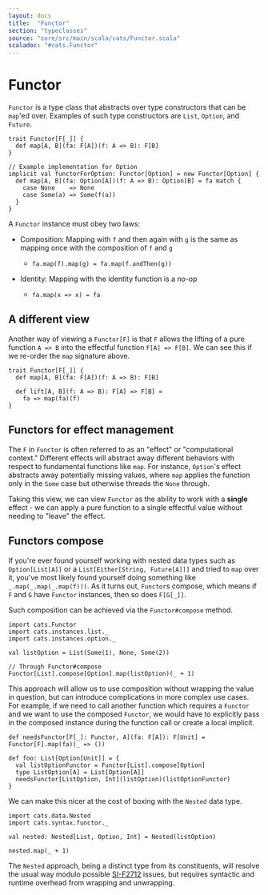```yaml
---
layout: docs
title:  "Functor"
section: "typeclasses"
source: "core/src/main/scala/cats/Functor.scala"
scaladoc: "#cats.Functor"
---
```

# Functor
`Functor` is a type class that abstracts over type constructors that can be `map`'ed over. Examples of such
type constructors are `List`, `Option`, and `Future`.

```tut:book:silent
trait Functor[F[_]] {
  def map[A, B](fa: F[A])(f: A => B): F[B]
}

// Example implementation for Option
implicit val functorForOption: Functor[Option] = new Functor[Option] {
  def map[A, B](fa: Option[A])(f: A => B): Option[B] = fa match {
    case None    => None
    case Some(a) => Some(f(a))
  }
}
```

A `Functor` instance must obey two laws:

* Composition: Mapping with `f` and then again with `g` is the same as mapping once with the composition of `f` and `g`
    * `fa.map(f).map(g) = fa.map(f.andThen(g))`

* Identity: Mapping with the identity function is a no-op
    * `fa.map(x => x) = fa`

## A different view

Another way of viewing a `Functor[F]` is that `F` allows the lifting of a pure function `A => B` into the effectful
function `F[A] => F[B]`. We can see this if we re-order the `map` signature above.

```tut:book:silent
trait Functor[F[_]] {
  def map[A, B](fa: F[A])(f: A => B): F[B]

  def lift[A, B](f: A => B): F[A] => F[B] =
    fa => map(fa)(f)
}
```

## Functors for effect management

The `F` in `Functor` is often referred to as an "effect" or "computational context." Different effects will
abstract away different behaviors with respect to fundamental functions like `map`. For instance, `Option`'s effect
abstracts away potentially missing values, where `map` applies the function only in the `Some` case but
otherwise threads the `None` through.

Taking this view, we can view `Functor` as the ability to work with a **single** effect - we can apply a pure
function to a single effectful value without needing to "leave" the effect.

## Functors compose

If you're ever found yourself working with nested data types such as `Option[List[A]]` or a
`List[Either[String, Future[A]]]` and tried to `map` over it, you've most likely found yourself doing something
like `_.map(_.map(_.map(f)))`. As it turns out, `Functor`s compose, which means if `F` and `G` have
`Functor` instances, then so does `F[G[_]]`.

Such composition can be achieved via the `Functor#compose` method.

```tut:reset:book:silent
import cats.Functor
import cats.instances.list._
import cats.instances.option._
```

```tut:book
val listOption = List(Some(1), None, Some(2))

// Through Functor#compose
Functor[List].compose[Option].map(listOption)(_ + 1)
```

This approach will allow us to use composition without wrapping the value in question, but can
introduce complications in more complex use cases. For example, if we need to call another function which
requires a `Functor` and we want to use the composed `Functor`, we would have to explicitly pass in the
composed instance during the function call or create a local implicit.

```tut:book:silent
def needsFunctor[F[_]: Functor, A](fa: F[A]): F[Unit] = Functor[F].map(fa)(_ => ())

def foo: List[Option[Unit]] = {
  val listOptionFunctor = Functor[List].compose[Option]
  type ListOption[A] = List[Option[A]]
  needsFunctor[ListOption, Int](listOption)(listOptionFunctor)
}
```

We can make this nicer at the cost of boxing with the `Nested` data type.

```tut:book:silent
import cats.data.Nested
import cats.syntax.functor._
```

```tut:book
val nested: Nested[List, Option, Int] = Nested(listOption)

nested.map(_ + 1)
```

The `Nested` approach, being a distinct type from its constituents, will resolve the usual way modulo
possible [SI-F2712][si2712] issues, but requires syntactic and runtime overhead from wrapping and
unwrapping.

[si2712]: https://issues.scala-lang.org/browse/SI-2712 "SI-2712: implement higher-order unification for type constructor inference"
